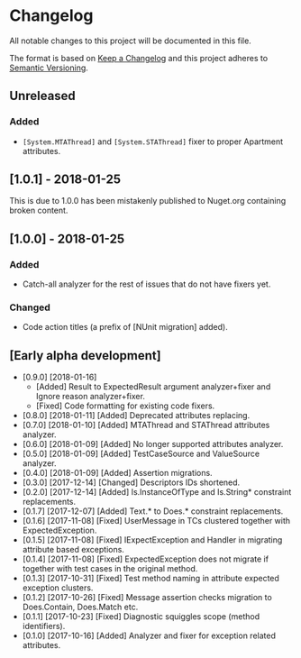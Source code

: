 # Changelog
All notable changes to this project will be documented in this file.

The format is based on [Keep a Changelog](http://keepachangelog.com/en/1.0.0/)
and this project adheres to [Semantic Versioning](http://semver.org/spec/v2.0.0.html).

## Unreleased
### Added
- `[System.MTAThread]` and `[System.STAThread]` fixer to proper Apartment attributes.

## [1.0.1] - 2018-01-25
This is due to 1.0.0 has been mistakenly published to Nuget.org containing broken content. 

## [1.0.0] - 2018-01-25
### Added
- Catch-all analyzer for the rest of issues that do not have fixers yet.
### Changed
- Code action titles (a prefix of [NUnit migration] added).

## [Early alpha development]

* [0.9.0] [2018-01-16] 
    - [Added] Result to ExpectedResult argument analyzer+fixer and Ignore reason analyzer+fixer.
    - [Fixed] Code formatting for existing code fixers.
* [0.8.0] [2018-01-11] [Added]   Deprecated attributes replacing.
* [0.7.0] [2018-01-10] [Added]   MTAThread and STAThread attributes analyzer.
* [0.6.0] [2018-01-09] [Added]   No longer supported attributes analyzer.
* [0.5.0] [2018-01-09] [Added]   TestCaseSource and ValueSource analyzer.
* [0.4.0] [2018-01-09] [Added]   Assertion migrations.
* [0.3.0] [2017-12-14] [Changed] Descriptors IDs shortened. 
* [0.2.0] [2017-12-14] [Added]   Is.InstanceOfType and Is.String* constraint replacements.
* [0.1.7] [2017-12-07] [Added]   Text.* to Does.* constraint replacements.
* [0.1.6] [2017-11-08] [Fixed]   UserMessage in TCs clustered together with ExpectedException.
* [0.1.5] [2017-11-08] [Fixed]   IExpectException and Handler in migrating attribute based exceptions.
* [0.1.4] [2017-11-08] [Fixed]   ExpectedException does not migrate if together with test cases in the original method.
* [0.1.3] [2017-10-31] [Fixed]   Test method naming in attribute expected exception clusters. 
* [0.1.2] [2017-10-26] [Fixed]   Message assertion checks migration to Does.Contain, Does.Match etc.
* [0.1.1] [2017-10-23] [Fixed]   Diagnostic squiggles scope (method identifiers).
* [0.1.0] [2017-10-16] [Added]   Analyzer and fixer for exception related attributes.